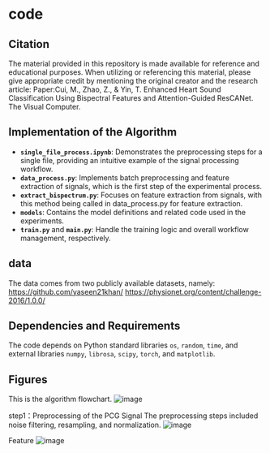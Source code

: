 # code
## Citation
The material provided in this repository is made available for reference and educational purposes. When utilizing or referencing this material, please give appropriate credit by mentioning the original creator and the research article:
Paper:Cui, M., Zhao, Z., & Yin, T. Enhanced Heart Sound Classification Using Bispectral Features and Attention-Guided ResCANet. The Visual Computer.


## Implementation of the Algorithm
- **`single_file_process.ipynb`**: Demonstrates the preprocessing steps for a single file, providing an intuitive example of the signal processing workflow.  
- **`data_process.py`**: Implements batch preprocessing and feature extraction of signals, which is the first step of the experimental process.  
- **`extract_bispectrum.py`**: Focuses on feature extraction from signals, with this method being called in data_process.py for feature extraction.
- **`models`**: Contains the model definitions and related code used in the experiments.  
- **`train.py`** and **`main.py`**: Handle the training logic and overall workflow management, respectively.

## data
The data comes from two publicly available datasets, namely:
https://github.com/yaseen21khan/
https://physionet.org/content/challenge-2016/1.0.0/

## Dependencies and Requirements
The code depends on Python standard libraries `os`, `random`, `time`, and external libraries `numpy`, `librosa`, `scipy`, `torch`, and `matplotlib`.

## Figures
This is the algorithm flowchart.
![image](https://github.com/user-attachments/assets/01509cc2-3a56-4443-9dd2-6b7d7616f6d6)

step1：Preprocessing of the PCG Signal
The preprocessing steps included noise filtering, resampling, and normalization.
![image](https://github.com/user-attachments/assets/f098454a-2572-4363-9c0b-a1ede2b20650)

Feature
![image](https://github.com/user-attachments/assets/5ea69af3-9031-4d20-8006-8586ee69f4d4)



